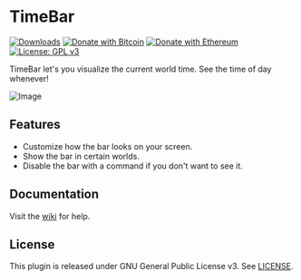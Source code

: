 # TimeBar
[![Downloads](https://img.shields.io/github/downloads/hyperdefined/TimeBar/total?logo=github)](https://github.com/hyperdefined/TimeBar/releases) [![Donate with Bitcoin](https://en.cryptobadges.io/badge/micro/1F29aNKQzci3ga5LDcHHawYzFPXvELTFoL)](https://en.cryptobadges.io/donate/1F29aNKQzci3ga5LDcHHawYzFPXvELTFoL) [![Donate with Ethereum](https://en.cryptobadges.io/badge/micro/0x0f58B66993a315dbCc102b4276298B5Ff8895F41)](https://en.cryptobadges.io/donate/0x0f58B66993a315dbCc102b4276298B5Ff8895F41) [![License: GPL v3](https://img.shields.io/badge/License-GPLv3-blue.svg)](https://www.gnu.org/licenses/gpl-3.0)

TimeBar let's you visualize the current world time. See the time of day whenever!

![Image](https://raw.githubusercontent.com/hyperdefined/TimeBar/master/example.gif)

## Features
* Customize how the bar looks on your screen.
* Show the bar in certain worlds.
* Disable the bar with a command if you don't want to see it.

## Documentation
Visit the [wiki](https://github.com/hyperdefined/TimeBar/wiki) for help.

## License
This plugin is released under GNU General Public License v3. See [LICENSE](https://github.com/hyperdefined/TimeBar/blob/master/LICENSE).
